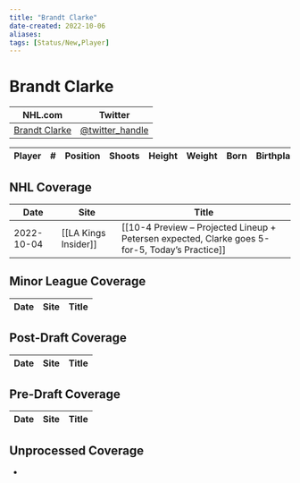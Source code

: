 ```yaml
---
title: "Brandt Clarke"
date-created: 2022-10-06
aliases: 
tags: [Status/New,Player]
---
```


# Brandt Clarke

NHL.com | Twitter
-|-
[Brandt Clarke]() | [@twitter_handle](https://twitter.com/)

Player | \# | Position | Shoots | Height | Weight | Born | Birthplace | Draft 
---|---|---|---|---|---|---|---|---


## NHL  Coverage
Date | Site |  Title
---|---|---
 2022-10-04   | [[LA Kings Insider]]  | [[10-4 Preview – Projected Lineup + Petersen expected, Clarke goes 5-for-5, Today’s Practice]]


## Minor League Coverage
Date | Site |  Title
---|---|---



## Post-Draft Coverage
Date | Site |  Title
---|---|---



## Pre-Draft Coverage
Date | Site |  Title
---|---|---


## Unprocessed Coverage
- 

